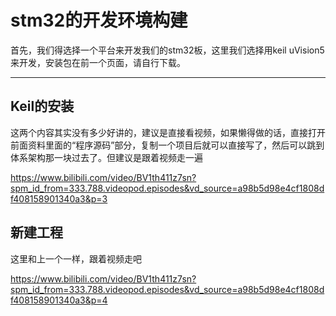 # stm32的开发环境构建

首先，我们得选择一个平台来开发我们的stm32板，这里我们选择用keil uVision5来开发，安装包在前一个页面，请自行下载。

------



## Keil的安装

这两个内容其实没有多少好讲的，建议是直接看视频，如果懒得做的话，直接打开前面资料里面的“程序源码”部分，复制一个项目后就可以直接写了，然后可以跳到体系架构那一块过去了。但建议是跟着视频走一遍

https://www.bilibili.com/video/BV1th411z7sn?spm_id_from=333.788.videopod.episodes&vd_source=a98b5d98e4cf1808df408158901340a3&p=3

## 新建工程

这里和上一个一样，跟着视频走吧

https://www.bilibili.com/video/BV1th411z7sn?spm_id_from=333.788.videopod.episodes&vd_source=a98b5d98e4cf1808df408158901340a3&p=4
